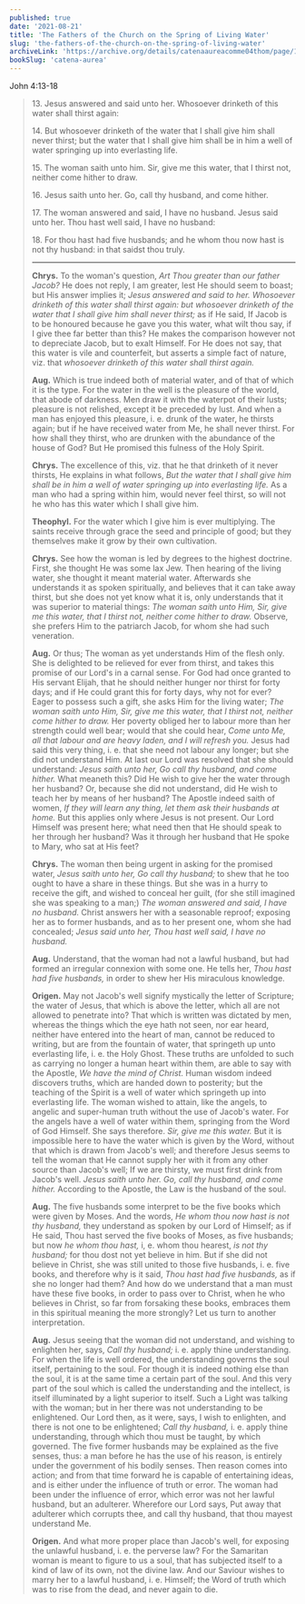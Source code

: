 ```yaml
---
published: true
date: '2021-08-21'
title: 'The Fathers of the Church on the Spring of Living Water'
slug: 'the-fathers-of-the-church-on-the-spring-of-living-water'
archiveLink: 'https://archive.org/details/catenaaureacomme04thom/page/142?view=theater'
bookSlug: 'catena-aurea'
---
```


John 4:13-18

> 13\. Jesus answered and said unto her. Whosoever drinketh of this water shall thirst again:
>
> 14\. But whosoever drinketh of the water that I shall give him shall never thirst; but the water that I shall give him shall be in him a well of water springing up into everlasting life.
>
> 15\. The woman saith unto him. Sir, give me this water, that I thirst not, neither come hither to draw.
>
> 16\. Jesus saith unto her. Go, call thy husband, and come hither.
>
> 17\. The woman answered and said, I have no husband. Jesus said unto her. Thou hast well said, I have no husband:
>
> 18\. For thou hast had five husbands; and he whom thou now hast is not thy husband: in that saidst thou truly.
>
> ---
>
> **Chrys.** To the woman's question, *Art Thou greater than our father Jacob?* He does not reply, I am greater, lest He should seem to boast; but His answer implies it; *Jesus answered and said to her. Whosoever drinketh of this water shall thirst again: but whosoever drinketh of the water that I shall give him shall never thirst;* as if He said, If Jacob is to be honoured because he gave you this water, what wilt thou say, if I give thee far better than this? He makes the comparison however not to depreciate Jacob, but to exalt Himself. For He does not say, that this water is vile and counterfeit, but asserts a simple fact of nature, viz. that *whosoever drinketh of this water shall thirst again.*
>
> **Aug.** Which is true indeed both of material water, and of that of which it is the type. For the water in the well is the pleasure of the world, that abode of darkness. Men draw it with the waterpot of their lusts; pleasure is not relished, except it be preceded by lust. And when a man has enjoyed this pleasure, i. e. drunk of the water, he thirsts again; but if he have received water from Me, he shall never thirst. For how shall they thirst, who are drunken with the abundance of the house of God? But He promised this fulness of the Holy Spirit.
>
> **Chrys.** The excellence of this, viz. that he that drinketh of it never thirsts, He explains in what follows, *But the water that I shall give him shall be in him a well of water springing up into everlasting life.* As a man who had a spring within him, would never feel thirst, so will not he who has this water which I shall give him.
>
> **Theophyl.** For the water which I give him is ever multiplying. The saints receive through grace the seed and principle of good; but they themselves make it grow by their own cultivation.
>
> **Chrys.** See how the woman is led by degrees to the highest doctrine. First, she thought He was some lax Jew. Then hearing of the living water, she thought it meant material water. Afterwards she understands it as spoken spiritually, and believes that it can take away thirst, but she does not yet know what it is, only understands that it was superior to material things: *The woman saith unto Him, Sir, give me this water, that I thirst not, neither come hither to draw.* Observe, she prefers Him to the patriarch Jacob, for whom she had such veneration.
>
> **Aug.** Or thus; The woman as yet understands Him of the flesh only. She is delighted to be relieved for ever from thirst, and takes this promise of our Lord's in a carnal sense. For God had once granted to His servant Elijah, that he should neither hunger nor thirst for forty days; and if He could grant this for forty days, why not for ever? Eager to possess such a gift, she asks Him for the living water; *The woman saith unto Him, Sir, give me this water, that I thirst not, neither come hither to draw.* Her poverty obliged her to labour more than her strength could well bear; would that she could hear, *Come unto Me, all that labour and are heavy laden, and I will refresh you.* Jesus had said this very thing, i. e. that she need not labour any longer; but she did not understand Him. At last our Lord was resolved that she should understand: *Jesus saith unto her, Go call thy husband, and come hither.* What meaneth this? Did He wish to give her the water through her husband? Or, because she did not understand, did He wish to teach her
by means of her husband? The Apostle indeed saith of women, *If they will learn any thing, let them ask their husbands at home.* But this applies only where Jesus is not present. Our Lord Himself was present here; what need
then that He should speak to her through her husband? Was it through her husband that He spoke to Mary, who sat at His feet?
>
> **Chrys.** The woman then being urgent in asking for the promised water, *Jesus saith unto her, Go call thy husband;* to shew that he too ought to have a share in these things. But she was in a hurry to receive the gift, and wished to conceal her guilt, (for she still imagined she was speaking to a man;) *The woman answered and said, I have no husband.* Christ answers her with a seasonable reproof; exposing her as to former husbands, and as to her present one, whom she had concealed; *Jesus said unto her, Thou hast well said, I have no husband.*
>
> **Aug.** Understand, that the woman had not a lawful husband, but had formed an irregular connexion with some one. He tells her, *Thou hast had five husbands,* in order to shew her His miraculous knowledge.
>
> **Origen.** May not Jacob's well signify mystically the letter of Scripture; the water of Jesus, that which is above the letter, which all are not allowed to penetrate into? That which is written was dictated by men, whereas the things which the eye hath not seen, nor ear heard, neither have entered into the heart of man, cannot be reduced to writing, but are from the fountain of water, that springeth up unto everlasting life, i. e. the Holy Ghost. These truths are unfolded to such as carrying no longer a human heart within them, are able to say with the Apostle, *We have the mind of Christ.* Human wisdom indeed discovers truths, which are handed down to posterity; but the teaching of the Spirit is a well of water which springeth up into everlasting life. The woman wished to attain, like the angels, to angelic and super-human truth without the use of Jacob's water. For the angels have a well of water within them, springing from the Word of God Himself. She says therefore. *Sir, give me this water.* But it is impossible here to have the water which is given by the Word, without that which is drawn from Jacob's well; and therefore Jesus seems to tell the woman that He cannot supply her with it from any other source than Jacob's well; If we are thirsty, we must first drink from Jacob's well. *Jesus saith unto her. Go, call thy husband, and come hither.* According to the Apostle, the Law is the husband of the soul.
>
> **Aug.** The five husbands some interpret to be the five books which were given by Moses. And the words, *He whom thou now hast is not thy husband,* they understand as spoken by our Lord of Himself; as if He said, Thou hast served the five books of Moses, as five husbands; but now *he whom thou hast,* i, e. whom thou hearest, *is not thy husband;* for thou dost not yet believe in him. But if she did not believe in Christ, she was still united to those five husbands, i. e. five books, and therefore why is it said, *Thou hast had five husbands,* as if she no longer had them? And how do we understand that a man must have these five books, in order to pass over to Christ, when he who believes in Christ, so far from forsaking these books, embraces them in this spiritual meaning the more strongly? Let us turn to another interpretation.
>
> **Aug.** Jesus seeing that the woman did not understand, and wishing to enlighten her, says, *Call thy husband;* i. e. apply thine understanding. For when the life is well ordered, the understanding governs the soul itself, pertaining to the soul. For though it is indeed nothing else than the soul, it is at the same time a certain part of the soul. And this very part of the soul which is called the understanding and the intellect, is itself illuminated by a light superior to itself. Such a Light was talking with the woman; but in her there was not understanding to be enlightened. Our Lord then, as it were, says, I wish to enlighten, and there is not one to be enlightened; *Call thy husband,* i. e. apply thine understanding, through which thou must be taught, by which governed. The five former husbands may be explained as the five senses, thus: a man before he has the use of his reason, is entirely under the government of his bodily senses. Then reason comes into action; and from that time forward he is capable of entertaining ideas, and is either under the influence of truth or error. The woman had been under the influence of error, which error was not her lawful husband, but an adulterer. Wherefore our Lord says, Put away that adulterer which corrupts thee, and call thy husband, that thou mayest understand Me.
>
> **Origen.** And what more proper place than Jacob's well, for exposing the unlawful husband, i. e. the perverse law? For the Samaritan woman is meant to figure to us a soul, that has subjected itself to a kind of law of its own, not the divine law. And our Saviour wishes to marry her to a lawful husband, i. e. Himself; the Word of truth which was to rise from the dead, and never again to die.
